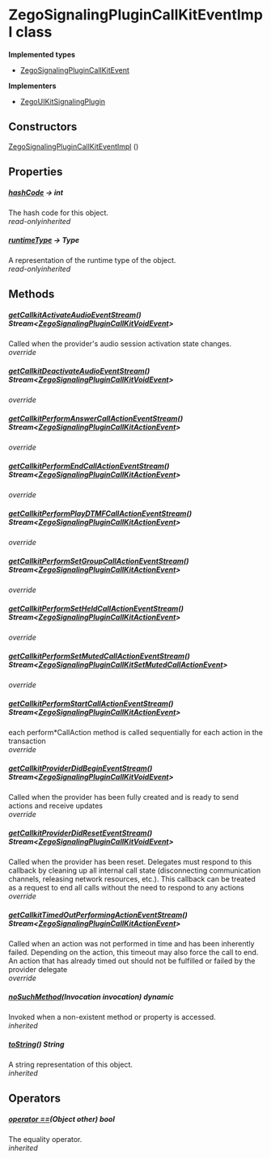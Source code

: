 


# ZegoSignalingPluginCallKitEventImpl class













**Implemented types**

- [ZegoSignalingPluginCallKitEvent](../zego_uikit_prebuilt_live_audio_room/ZegoSignalingPluginCallKitEvent-mixin.md)


**Implementers**

- [ZegoUIKitSignalingPlugin](../zego_uikit_prebuilt_live_audio_room/ZegoUIKitSignalingPlugin-class.md)





## Constructors

[ZegoSignalingPluginCallKitEventImpl](../zego_uikit_prebuilt_live_audio_room/ZegoSignalingPluginCallKitEventImpl/ZegoSignalingPluginCallKitEventImpl.md) ()

   


## Properties

##### [hashCode](../zego_uikit_prebuilt_live_audio_room/ZegoSignalingPluginCallKitEvent/hashCode.md) &#8594; int



The hash code for this object.  
_<span class="feature">read-only</span><span class="feature">inherited</span>_



##### [runtimeType](../zego_uikit_prebuilt_live_audio_room/ZegoSignalingPluginCallKitEvent/runtimeType.md) &#8594; Type



A representation of the runtime type of the object.  
_<span class="feature">read-only</span><span class="feature">inherited</span>_





## Methods

##### [getCallkitActivateAudioEventStream](../zego_uikit_prebuilt_live_audio_room/ZegoSignalingPluginCallKitEventImpl/getCallkitActivateAudioEventStream.md)() Stream&lt;[ZegoSignalingPluginCallKitVoidEvent](../zego_uikit_prebuilt_live_audio_room/ZegoSignalingPluginCallKitVoidEvent-class.md)>



Called when the provider's audio session activation state changes.  
_<span class="feature">override</span>_



##### [getCallkitDeactivateAudioEventStream](../zego_uikit_prebuilt_live_audio_room/ZegoSignalingPluginCallKitEventImpl/getCallkitDeactivateAudioEventStream.md)() Stream&lt;[ZegoSignalingPluginCallKitVoidEvent](../zego_uikit_prebuilt_live_audio_room/ZegoSignalingPluginCallKitVoidEvent-class.md)>



  
_<span class="feature">override</span>_



##### [getCallkitPerformAnswerCallActionEventStream](../zego_uikit_prebuilt_live_audio_room/ZegoSignalingPluginCallKitEventImpl/getCallkitPerformAnswerCallActionEventStream.md)() Stream&lt;[ZegoSignalingPluginCallKitActionEvent](../zego_uikit_prebuilt_live_audio_room/ZegoSignalingPluginCallKitActionEvent-class.md)>



  
_<span class="feature">override</span>_



##### [getCallkitPerformEndCallActionEventStream](../zego_uikit_prebuilt_live_audio_room/ZegoSignalingPluginCallKitEventImpl/getCallkitPerformEndCallActionEventStream.md)() Stream&lt;[ZegoSignalingPluginCallKitActionEvent](../zego_uikit_prebuilt_live_audio_room/ZegoSignalingPluginCallKitActionEvent-class.md)>



  
_<span class="feature">override</span>_



##### [getCallkitPerformPlayDTMFCallActionEventStream](../zego_uikit_prebuilt_live_audio_room/ZegoSignalingPluginCallKitEventImpl/getCallkitPerformPlayDTMFCallActionEventStream.md)() Stream&lt;[ZegoSignalingPluginCallKitActionEvent](../zego_uikit_prebuilt_live_audio_room/ZegoSignalingPluginCallKitActionEvent-class.md)>



  
_<span class="feature">override</span>_



##### [getCallkitPerformSetGroupCallActionEventStream](../zego_uikit_prebuilt_live_audio_room/ZegoSignalingPluginCallKitEventImpl/getCallkitPerformSetGroupCallActionEventStream.md)() Stream&lt;[ZegoSignalingPluginCallKitActionEvent](../zego_uikit_prebuilt_live_audio_room/ZegoSignalingPluginCallKitActionEvent-class.md)>



  
_<span class="feature">override</span>_



##### [getCallkitPerformSetHeldCallActionEventStream](../zego_uikit_prebuilt_live_audio_room/ZegoSignalingPluginCallKitEventImpl/getCallkitPerformSetHeldCallActionEventStream.md)() Stream&lt;[ZegoSignalingPluginCallKitActionEvent](../zego_uikit_prebuilt_live_audio_room/ZegoSignalingPluginCallKitActionEvent-class.md)>



  
_<span class="feature">override</span>_



##### [getCallkitPerformSetMutedCallActionEventStream](../zego_uikit_prebuilt_live_audio_room/ZegoSignalingPluginCallKitEventImpl/getCallkitPerformSetMutedCallActionEventStream.md)() Stream&lt;[ZegoSignalingPluginCallKitSetMutedCallActionEvent](../zego_uikit_prebuilt_live_audio_room/ZegoSignalingPluginCallKitSetMutedCallActionEvent-class.md)>



  
_<span class="feature">override</span>_



##### [getCallkitPerformStartCallActionEventStream](../zego_uikit_prebuilt_live_audio_room/ZegoSignalingPluginCallKitEventImpl/getCallkitPerformStartCallActionEventStream.md)() Stream&lt;[ZegoSignalingPluginCallKitActionEvent](../zego_uikit_prebuilt_live_audio_room/ZegoSignalingPluginCallKitActionEvent-class.md)>



each perform*CallAction method is called sequentially for each action in the transaction  
_<span class="feature">override</span>_



##### [getCallkitProviderDidBeginEventStream](../zego_uikit_prebuilt_live_audio_room/ZegoSignalingPluginCallKitEventImpl/getCallkitProviderDidBeginEventStream.md)() Stream&lt;[ZegoSignalingPluginCallKitVoidEvent](../zego_uikit_prebuilt_live_audio_room/ZegoSignalingPluginCallKitVoidEvent-class.md)>



Called when the provider has been fully created and is ready to send actions and receive updates  
_<span class="feature">override</span>_



##### [getCallkitProviderDidResetEventStream](../zego_uikit_prebuilt_live_audio_room/ZegoSignalingPluginCallKitEventImpl/getCallkitProviderDidResetEventStream.md)() Stream&lt;[ZegoSignalingPluginCallKitVoidEvent](../zego_uikit_prebuilt_live_audio_room/ZegoSignalingPluginCallKitVoidEvent-class.md)>



Called when the provider has been reset. Delegates must respond to this callback by cleaning up all internal call state (disconnecting communication channels, releasing network resources, etc.). This callback can be treated as a request to end all calls without the need to respond to any actions  
_<span class="feature">override</span>_



##### [getCallkitTimedOutPerformingActionEventStream](../zego_uikit_prebuilt_live_audio_room/ZegoSignalingPluginCallKitEventImpl/getCallkitTimedOutPerformingActionEventStream.md)() Stream&lt;[ZegoSignalingPluginCallKitActionEvent](../zego_uikit_prebuilt_live_audio_room/ZegoSignalingPluginCallKitActionEvent-class.md)>



Called when an action was not performed in time and has been inherently failed. Depending on the action, this timeout may also force the call to end. An action that has already timed out should not be fulfilled or failed by the provider delegate  
_<span class="feature">override</span>_



##### [noSuchMethod](../zego_uikit_prebuilt_live_audio_room/ZegoSignalingPluginCallKitEvent/noSuchMethod.md)(Invocation invocation) dynamic



Invoked when a non-existent method or property is accessed.  
_<span class="feature">inherited</span>_



##### [toString](../zego_uikit_prebuilt_live_audio_room/ZegoSignalingPluginCallKitEvent/toString.md)() String



A string representation of this object.  
_<span class="feature">inherited</span>_





## Operators

##### [operator ==](../zego_uikit_prebuilt_live_audio_room/ZegoSignalingPluginCallKitEvent/operator_equals.md)(Object other) bool



The equality operator.  
_<span class="feature">inherited</span>_















